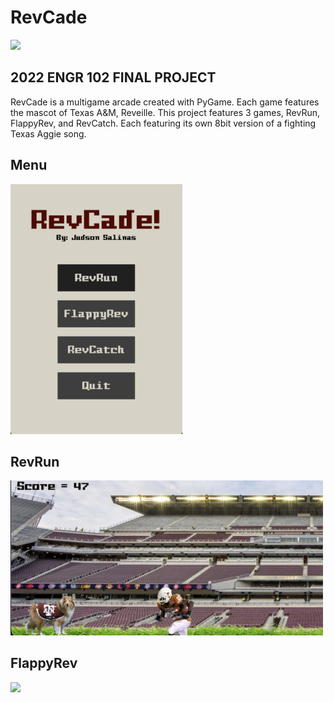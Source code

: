 # RevCade

![](https://img.shields.io/badge/Python-3776AB?style=for-the-badge&logo=python&logoColor=white)

## 2022 ENGR 102 FINAL PROJECT

RevCade is a multigame arcade created with PyGame. Each game features the mascot of Texas A&M, Reveille.
This project features 3 games, RevRun, FlappyRev, and RevCatch. Each featuring its own 8bit version of a fighting Texas Aggie song.



## Menu
<img src="assets/menuSS.png" width="275" height="400">

## RevRun
<img src="assets/RevRunSS.png" width="500">

## FlappyRev
![](https://github.com/judz5/RevCade/blob/main/FlappyRevClip.gif)


